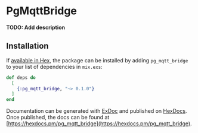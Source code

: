 # PgMqttBridge

**TODO: Add description**

## Installation

If [available in Hex](https://hex.pm/docs/publish), the package can be installed
by adding `pg_mqtt_bridge` to your list of dependencies in `mix.exs`:

```elixir
def deps do
  [
    {:pg_mqtt_bridge, "~> 0.1.0"}
  ]
end
```

Documentation can be generated with [ExDoc](https://github.com/elixir-lang/ex_doc)
and published on [HexDocs](https://hexdocs.pm). Once published, the docs can
be found at [https://hexdocs.pm/pg_mqtt_bridge](https://hexdocs.pm/pg_mqtt_bridge).

